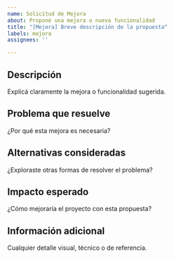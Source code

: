 ```yaml
---
name: Solicitud de Mejora
about: Proponé una mejora o nueva funcionalidad
title: "[Mejora] Breve descripción de la propuesta"
labels: mejora
assignees: ''

---
```


## Descripción

Explicá claramente la mejora o funcionalidad sugerida.

## Problema que resuelve

¿Por qué esta mejora es necesaria?

## Alternativas consideradas

¿Exploraste otras formas de resolver el problema?

## Impacto esperado

¿Cómo mejoraría el proyecto con esta propuesta?

## Información adicional

Cualquier detalle visual, técnico o de referencia.
